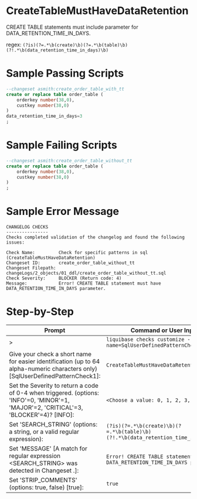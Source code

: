 # CreateTableMustHaveDataRetention

CREATE TABLE statements must include parameter for DATA_RETENTION_TIME_IN_DAYS.

regex: `(?is)(?=.*\b(create)\b)(?=.*\b(table)\b)(?!.*\b(data_retention_time_in_days)\b)`

# Sample Passing Scripts
``` sql
--changeset asmith:create_order_table_with_tt
create or replace table order_table (
    orderkey number(38,0),
    custkey number(38,0)
)
data_retention_time_in_days=3
;
```

# Sample Failing Scripts
``` sql
--changeset asmith:create_order_table_without_tt
create or replace table order_table (
    orderkey number(38,0),
    custkey number(38,0)
)
;
```

# Sample Error Message
``` 
CHANGELOG CHECKS
----------------
Checks completed validation of the changelog and found the following issues:

Check Name:         Check for specific patterns in sql (CreateTableMustHaveDataRetention)
Changeset ID:       create_order_table_without_tt
Changeset Filepath: changeLogs/2_objects/01_ddl/create_order_table_without_tt.sql
Check Severity:     BLOCKER (Return code: 4)
Message:            Error! CREATE TABLE statement must have DATA_RETENTION_TIME_IN_DAYS parameter.
```

# Step-by-Step
| Prompt | Command or User Input |
| ------ | ----------------------|
| > | `liquibase checks customize --check-name=SqlUserDefinedPatternCheck` |
| Give your check a short name for easier identification (up to 64 alpha-numeric characters only) [SqlUserDefinedPatternCheck1]: | `CreateTableMustHaveDataRetention` |
| Set the Severity to return a code of 0-4 when triggered. (options: 'INFO'=0, 'MINOR'=1, 'MAJOR'=2, 'CRITICAL'=3, 'BLOCKER'=4)? [INFO]: | `<Choose a value: 0, 1, 2, 3, 4>` |
| Set 'SEARCH_STRING' (options: a string, or a valid regular expression): | `(?is)(?=.*\b(create)\b)(?=.*\b(table)\b)(?!.*\b(data_retention_time_in_days)\b)` |
| Set 'MESSAGE' [A match for regular expression <SEARCH_STRING> was detected in Changeset <CHANGESET>.]: | `Error! CREATE TABLE statement must have DATA_RETENTION_TIME_IN_DAYS parameter.` |
| Set 'STRIP_COMMENTS' (options: true, false) [true]: | `true` |

